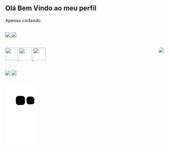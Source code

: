    ## Olá Bem Vindo ao meu perfil
   
   <div>
   <p>Apenas codando</p>
   </div>
   
   ##
      
   <div>
        <a href="https://github.com/JuanPinheiroFIAP">
        <img height="160em" src="https://github-readme-stats.vercel.app/api/top-langs/?username=JuanPinheiroFIAP&layout=compact&langs_count=7&theme=codeSTACKr"/>
        <img height="160em" src="https://github-readme-stats.vercel.app/api?username=JuanPinheiroFIAP&show_icons=true&theme=codeSTACKr&include_all_commits=true&count_private=true"/>
   </div>
   
   ## 
 
  <div>
        <img aling="center" src="https://cdn.jsdelivr.net/gh/devicons/devicon/icons/html5/html5-original.svg"   width="40" height="40" /> 
        <img aling="center" src="https://cdn.jsdelivr.net/gh/devicons/devicon/icons/python/python-original.svg" width="40" height="40"/>
        <img aling="center" src="https://cdn.jsdelivr.net/gh/devicons/devicon/icons/git/git-original.svg"       width="40" height="40"/>
        <img align="right"  src="https://media.giphy.com/media/zOvBKUUEERdNm/giphy.gif" height="150" style="border-radius:50px;"/>
  </div> 
   
   ##
   
   <div>
      <a href="https://instagram.com/juan.pinheiro_" target="_blank"><img src="https://img.shields.io/badge/-Instagram-%23E4405F?style=for-the-badge&logo=instagram&logoColor=white" target="_blank"></a>
      <a href="https://www.linkedin.com/in/juan_pinheiro-45875016a" target="_blank"><img src="https://img.shields.io/badge/-LinkedIn-%230077B5?style=for-the-badge&logo=linkedin&logoColor=white" target="_blank"></a>
   </div>
   
   ##
              
   ![Snake animation](https://github.com/JuanPinheiroFIAP/JuanPinheiroFIAP/blob/output/github-contribution-grid-snake.svg)
